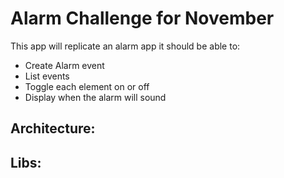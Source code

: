 # Alarm Challenge for November

This app will replicate an alarm app it should be able to:

- Create Alarm event
- List events
- Toggle each element on or off
- Display when the alarm will sound

## Architecture: 

## Libs:
